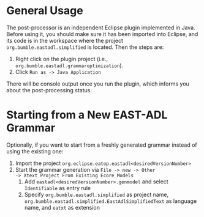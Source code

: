 # General Usage
The post-processor is an independent Eclipse plugin implemented in Java. 
Before using it, you should make sure it has been imported into Eclipse, and its code is in the workspace where the project <code>org.bumble.eastadl.simplified</code> is located. 
Then the steps are:
1. Right click on the plugin project (i.e., <code>org.bumble.eastadl.grammaroptimization</code>).
2. Click <code>Run as -> Java Application</code> 

There will be console output once you run the plugin, which informs you about the post-processing status.

# Starting from a New EAST-ADL Grammar
Optionally, if you want to start from a freshly generated grammar instead of using the existing one: 
1. Import the project <code>org.eclipse.eatop.eastadl\<desiredVersionNumber\></code>
2. Start the grammar generation via <code>File -> new -> Other -> Xtext Project From Existing Ecore Models</code>
   1. Add <code>eastadl\<desiredVersionNumber\>.genmodel</code> and select <code>Identifiable</code> as entry rule
   2. Specify <code>org.bumble.eastadl.simplified</code> as project name, <code>org.bumble.eastadl.simplified.EastAdlSimplifiedText</code> as language name, and <code>eatxt</code> as extension
